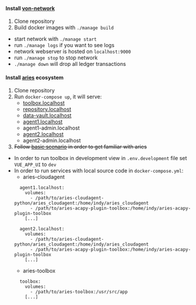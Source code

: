 #### Install [von-network](https://github.com/bcgov/von-network)
1. Clone repository
1. Build docker images with `./manage build`
* start network with `./manage start`
* run `./manage logs` if you want to see logs
* network webserver is hosted on `localhost:9000`
* run `./manage stop` to stop network
* `./manage down` will drop all ledger transactions

#### Install [aries](https://github.com/THCLab/aries) ecosystem
1. Clone repository
1. Run `docker-compose up`, it will serve:
    * [toolbox.localhost](https://github.com/THCLab/aries-toolbox)
    * [repository.localhost](https://github.com/THCLab/odca-search-engine)
    * [data-vault.localhost](https://github.com/THCLab/oca-data-vault)
    * [agent1.localhost](https://github.com/THCLab/aries-cloudagent-python)
    * agent1-admin.localhost
    * [agent2.localhost](https://github.com/THCLab/aries-cloudagent-python)
    * agent2-admin.localhost
1. ~~Follow [basic scenario](https://github.com/THCLab/aries#scenario) in order to get familiar with aries~~

* In order to run toolbox in development view in `.env.development` file set `VUE_APP_UI` to `dev`
* In order to run services with local source code in `docker-compose.yml`:
    * aries-cloudagent
    ```
      agent1.localhost:
        volumes:
          - /path/to/aries-cloudagent-python/aries_cloudagent:/home/indy/aries_cloudagent
          - /path/to/aries-acapy-plugin-toolbox:/home/indy/aries-acapy-plugin-toolbox
        [...]

      agent2.localhost:
        volumes:
          - /path/to/aries-cloudagent-python/aries_cloudagent:/home/indy/aries_cloudagent
          - /path/to/aries-acapy-plugin-toolbox:/home/indy/aries-acapy-plugin-toolbox
        [...]
    ```
    * aries-toolbox
    ```
      toolbox:
        volumes:
          - /path/to/aries-toolbox:/usr/src/app
        [...]
    ```
